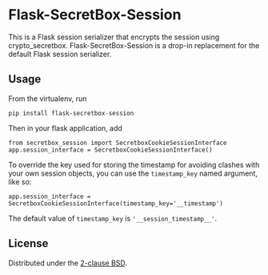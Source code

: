 Flask-SecretBox-Session
=======================

This is a Flask session serializer that encrypts the session using crypto_secretbox.
Flask-SecretBox-Session is a drop-in replacement for the default Flask session serializer.

Usage
-----

From the virtualenv, run

    pip install flask-secretbox-session

Then in your flask application, add 

    from secretbox_session import SecretboxCookieSessionInterface
    app.session_interface = SecretboxCookieSessionInterface()

To override the key used for storing the timestamp for avoiding clashes with
your own session objects, you can use the `timestamp_key` named argument, like
so:

    app.session_interface = SecretboxCookieSessionInterface(timestamp_key='__timestamp')

The default value of `timestamp_key` is `'__session_timestamp__'`.

License
-------
Distributed under the [2-clause BSD](http://opensource.org/licenses/BSD-2-Clause).
